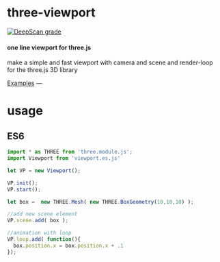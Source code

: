 # three-viewport
[![DeepScan grade](https://deepscan.io/api/teams/22235/projects/25585/branches/802652/badge/grade.svg)](https://deepscan.io/dashboard#view=project&tid=22235&pid=25585&bid=802652)

#### one line viewport for three.js
make a simple and fast viewport with camera and scene and render-loop for the three.js 3D library

[Examples](https://i3ernie.github.io/three-viewport/examples/) &mdash;

# usage
## ES6

```javascript
import * as THREE from 'three.module.js';
import Viewport from 'viewport.es.js'

let VP = new Viewport();

VP.init();
VP.start();

let box =  new THREE.Mesh( new THREE.BoxGeometry(10,10,10) );

//add new scene element
VP.scene.add( box );

//animation with loop
VP.loop.add( function(){
  box.position.x = box.position.x + .1
});
```
